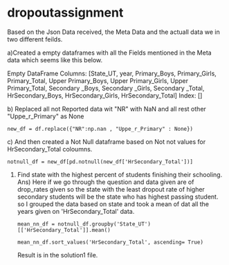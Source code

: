 # dropoutassignment
Based on the Json Data received, the Meta Data and the actuall data we in two different feilds. 

a)Created a empty dataframes with all the Fields mentioned in the Meta data which seems like this below.

Empty DataFrame
  Columns: [State_UT,  year, Primary_Boys, Primary_Girls, Primary_Total, Upper Primary_Boys, Upper Primary_Girls, Upper Primary_Total,   Secondary _Boys, Secondary _Girls, Secondary _Total, HrSecondary_Boys, HrSecondary_Girls, HrSecondary_Total]
Index: []

b) Replaced all not Reported data wit "NR" with NaN and all rest other "Uppe_r_Primary" as None
   
    new_df = df.replace({"NR":np.nan , "Uppe_r_Primary" : None})

c) And then created a Not Null dataframe based on Not not values for HrSecondary_Total coloumns.

    notnull_df = new_df[pd.notnull(new_df['HrSecondary_Total'])]

1) Find state with the highest percent of students finishing their schooling.
Ans) Here if we go through the question and data given are of drop_rates given so the state with the least dropout rate of higher
     secondary students will be the state who has highest passing student. so I grouped the data based on state and  took a mean of 
     dat all the years given on 'HrSecondary_Total' data.
     
       mean_nn_df = notnull_df.groupby('State_UT')[['HrSecondary_Total']].mean()

       mean_nn_df.sort_values('HrSecondary_Total', ascending= True)

   Result is in the solution1 file.
	
       
